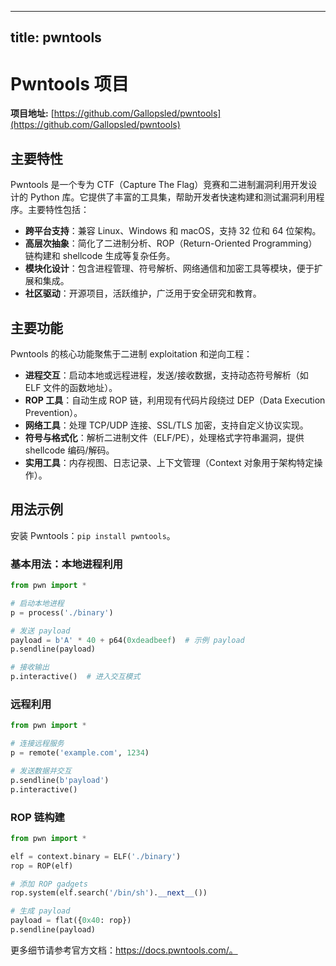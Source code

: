 
---
title: pwntools
---

# Pwntools 项目

**项目地址:** [https://github.com/Gallopsled/pwntools](https://github.com/Gallopsled/pwntools)

## 主要特性
Pwntools 是一个专为 CTF（Capture The Flag）竞赛和二进制漏洞利用开发设计的 Python 库。它提供了丰富的工具集，帮助开发者快速构建和测试漏洞利用程序。主要特性包括：
- **跨平台支持**：兼容 Linux、Windows 和 macOS，支持 32 位和 64 位架构。
- **高层次抽象**：简化了二进制分析、ROP（Return-Oriented Programming）链构建和 shellcode 生成等复杂任务。
- **模块化设计**：包含进程管理、符号解析、网络通信和加密工具等模块，便于扩展和集成。
- **社区驱动**：开源项目，活跃维护，广泛用于安全研究和教育。

## 主要功能
Pwntools 的核心功能聚焦于二进制 exploitation 和逆向工程：
- **进程交互**：启动本地或远程进程，发送/接收数据，支持动态符号解析（如 ELF 文件的函数地址）。
- **ROP 工具**：自动生成 ROP 链，利用现有代码片段绕过 DEP（Data Execution Prevention）。
- **网络工具**：处理 TCP/UDP 连接、SSL/TLS 加密，支持自定义协议实现。
- **符号与格式化**：解析二进制文件（ELF/PE），处理格式字符串漏洞，提供 shellcode 编码/解码。
- **实用工具**：内存视图、日志记录、上下文管理（Context 对象用于架构特定操作）。

## 用法示例
安装 Pwntools：`pip install pwntools`。

### 基本用法：本地进程利用
```python
from pwn import *

# 启动本地进程
p = process('./binary')

# 发送 payload
payload = b'A' * 40 + p64(0xdeadbeef)  # 示例 payload
p.sendline(payload)

# 接收输出
p.interactive()  # 进入交互模式
```

### 远程利用
```python
from pwn import *

# 连接远程服务
p = remote('example.com', 1234)

# 发送数据并交互
p.sendline(b'payload')
p.interactive()
```

### ROP 链构建
```python
from pwn import *

elf = context.binary = ELF('./binary')
rop = ROP(elf)

# 添加 ROP gadgets
rop.system(elf.search('/bin/sh').__next__())

# 生成 payload
payload = flat({0x40: rop})
p.sendline(payload)
```

更多细节请参考官方文档：https://docs.pwntools.com/。